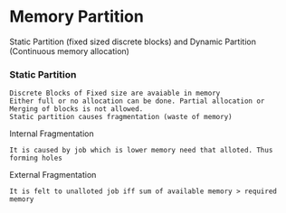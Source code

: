 # Memory Partition
Static Partition (fixed sized discrete blocks) and Dynamic Partition (Continuous memory allocation)

### Static Partition
```
Discrete Blocks of Fixed size are avaiable in memory
Either full or no allocation can be done. Partial allocation or Merging of blocks is not allowed.
Static partition causes fragmentation (waste of memory)
```
Internal Fragmentation
```
It is caused by job which is lower memory need that alloted. Thus forming holes
```
External Fragmentation
```
It is felt to unalloted job iff sum of available memory > required memory
```
